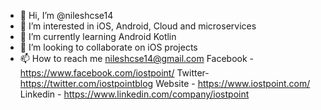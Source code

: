 - 👋 Hi, I’m @nileshcse14
- 👀 I’m interested in iOS, Android, Cloud and microservices
- 🌱 I’m currently learning Android Kotlin
- 💞️ I’m looking to collaborate on iOS projects
- 📫 How to reach me 
nileshcse14@gmail.com
 Facebook -  https://www.facebook.com/iostpoint/
 Twitter-  https://twitter.com/iostpointblog
 Website -  https://www.iostpoint.com/
Linkedin - https://www.linkedin.com/company/iostpoint

<!---
nileshcse14/nileshcse14 is a ✨ special ✨ repository because its `README.md` (this file) appears on your GitHub profile.
You can click the Preview link to take a look at your changes.
--->
